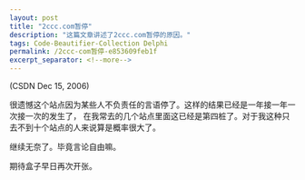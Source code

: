 ```yaml
---
layout: post
title: "2ccc.com暂停"
description: "这篇文章讲述了2ccc.com暂停的原因。"
tags: Code-Beautifier-Collection Delphi
permalink: /2ccc-com暂停-e853609feb1f
excerpt_separator: <!--more-->
---
```

(CSDN Dec 15, 2006)

很遗憾这个站点因为某些人不负责任的言语停了。这样的结果已经是一年接一年一次接一次的发生了， 在我常去的几个站点里面这已经是第四桩了。对于我这种只去不到十个站点的人来说算是概率很大了。

继续无奈了。毕竟言论自由嘛。

期待盒子早日再次开张。
<!--more-->